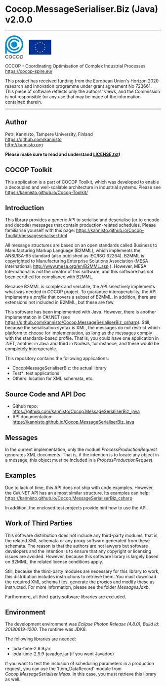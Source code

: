 
Cocop.MessageSerialiser.Biz (Java) v2.0.0
=========================================

---

<img src="logos.png" alt="COCOP and EU" style="display:block;margin-right:auto" />

COCOP - Coordinating Optimisation of Complex Industrial Processes  
https://cocop-spire.eu/

This project has received funding from the European Union's Horizon 2020
research and innovation programme under grant agreement No 723661. This piece
of software reflects only the authors' views, and the Commission is not
responsible for any use that may be made of the information contained therein.

---


Author
------

Petri Kannisto, Tampere University, Finland  
https://github.com/kannisto  
http://kannisto.org

**Please make sure to read and understand [LICENSE.txt](./LICENSE.txt)!**


COCOP Toolkit
-------------

This application is a part of COCOP Toolkit, which was developed to enable a 
decoupled and well-scalable architecture in industrial systems. Please see 
https://kannisto.github.io/Cocop-Toolkit/


Introduction
------------

This library provides a generic API to serialise and deserialise (or to encode
and decode) messages that contain production-related schedules. Please
familiarise yourself with this page: 
https://kannisto.github.io/Cocop-Toolkit/messageserialiser.html

All message structures are based on an open standards called Business to
Manufacturing Markup Language (B2MML), which implements the ANSI/ISA-95
standard (also published as IEC/ISO 62264). B2MML is copyrighted to
Manufacturing Enterprise Solutions Association (MESA International;
http://www.mesa.org/en/B2MML.asp ).
However, MESA International is _not_ the creator of this software, and this
software has _not_ been certified for compliance with B2MML.

Because B2MML is complex and versatile, the API selectively implements what was
needed in COCOP project. To guarantee interoperability, the API implements a
_profile_ that covers a subset of B2MML. In addition, there are
extensions not included in B2MML, but these are few.

This software has been implemented with Java. However, there is another 
implementation in C#/.NET (see 
https://github.com/kannisto/Cocop.MessageSerialiserBiz_csharp). Still, because
the serialisation syntax is XML, the messages do not restrict which platform to
choose for implementation, as long as the messages comply with the
standards-based profile. That is, you could have one application in .NET,
another in Java and third in NodeJs, for instance, and these would be
completely interoperable.

This repository contains the following applications:

* CocopMessageSerialiserBiz: the actual library
* Test*: test applications
* Others: location for XML schemata, etc.


Source Code and API Doc
-----------------------

* Github repo: https://github.com/kannisto/Cocop.MessageSerialiserBiz_java
* API documentation: https://kannisto.github.io/Cocop.MessageSerialiserBiz_java


Messages
--------

In the current implementation, only the moduel _ProcessProductionRequest_
generates XML documents. That is, if the intention is to locate any object in a
message, this object must be included in a _ProcessProductionRequest_.


Examples
--------

Due to lack of time, this API does not ship with code examples. However, the
C#/.NET API has an almost similar structure. Its examples can help:
https://kannisto.github.io/Cocop.MessageSerialiserBiz_csharp

In addition, the enclosed test projects provide hint how to use the API.


Work of Third Parties
---------------------

This software distribution does not include any third-party modules, that is,
the related XML schemata or any proxy software generated from these schemata.
The reason is that the authors are not lawyers but software developers and the
intention is to ensure that any copyright or licensing issues are avoided.
However, because this software library is largely based on B2MML, the related
license conditions apply.

Still, because the third-party modules are necessary for this library to work,
this distribution includes instructions to retrieve them. You must download the
required XML schema files, generate the proxies and modify these as instructed.
For more information, please see the folder _MessagesJaxb_.

Furthermore, all third-party software libraries are excluded.


Environment
-----------

The development environment was _Eclipse Photon Release (4.8.0), Build id:
20180619-1200_. The runtime was JDK8.

The following libraries are needed:

* joda-time-2.9.9.jar
* joda-time-2.9.9-javadoc.jar (if you want Javadoc)

If you want to test the inclusion of scheduling parameters in a production
request, you can use the 'Item\_DataRecord' module from
_Cocop.MessageSerialiser.Meas_. In this case, you must retrieve this
library as well.
